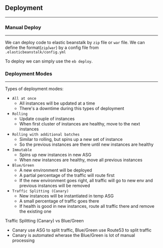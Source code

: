 ## Deployment

---

### Manual Deploy

---

We can deploy code to elastic beanstalk by `zip` file or `war` file. We can define the format(`zip`/`war`) by a config file from `.elasticbeanstalk/config.yml`

To deploy we can simply use the `eb deploy`.

### Deployment Modes

---

Types of deployment modes:

- `All at once`
  - All instances will be updated at a time
  - There's a downtime during this types of deployment
- `Rolling`
  - Update couple of instances
  - When first cluster of instances are healthy, move to the next instances
- `Rolling with additional batches`
  - Similar to rolling, but spins up a new set of instance
  - So the previous instances are there until new instances are healthy
- `Immutable`
  - Spins up new instances in new ASG
  - When new instances are healthy, move all previous instances
- `Blue/Green`
  - A new environment will be deployed
  - A partial percentage of the traffic will route first
  - If the new environment goes right, all traffic will go to new env and previous instances will be removed
- `Traffic Splitting (Canary)`
  - New instances will be instantiated in temp ASG
  - A small percentage of traffic goes there
  - If health is good in new instances, route all traffic there and remove the existing one

Traffic Splitting (Canary) vs Blue/Green

- Canary use ASG to split traffic, Blue/Green use Route53 to split traffic
- Canary is automated wherase the Blue/Green is lot of manual processing
